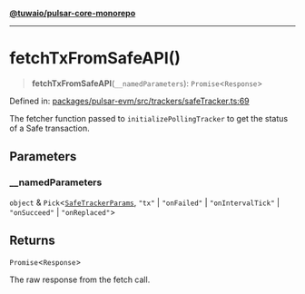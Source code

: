 [**@tuwaio/pulsar-core-monorepo**](../../../README.md)

***

# fetchTxFromSafeAPI()

> **fetchTxFromSafeAPI**(`__namedParameters`): `Promise`\<`Response`\>

Defined in: [packages/pulsar-evm/src/trackers/safeTracker.ts:69](https://github.com/TuwaIO/pulsar-core/blob/dbac4ff9fac5e788ddd51c1eb159f621106ceb73/packages/pulsar-evm/src/trackers/safeTracker.ts#L69)

The fetcher function passed to `initializePollingTracker` to get the status of a Safe transaction.

## Parameters

### \_\_namedParameters

`object` & `Pick`\<[`SafeTrackerParams`](../type-aliases/SafeTrackerParams.md), `"tx"` \| `"onFailed"` \| `"onIntervalTick"` \| `"onSucceed"` \| `"onReplaced"`\>

## Returns

`Promise`\<`Response`\>

The raw response from the fetch call.
